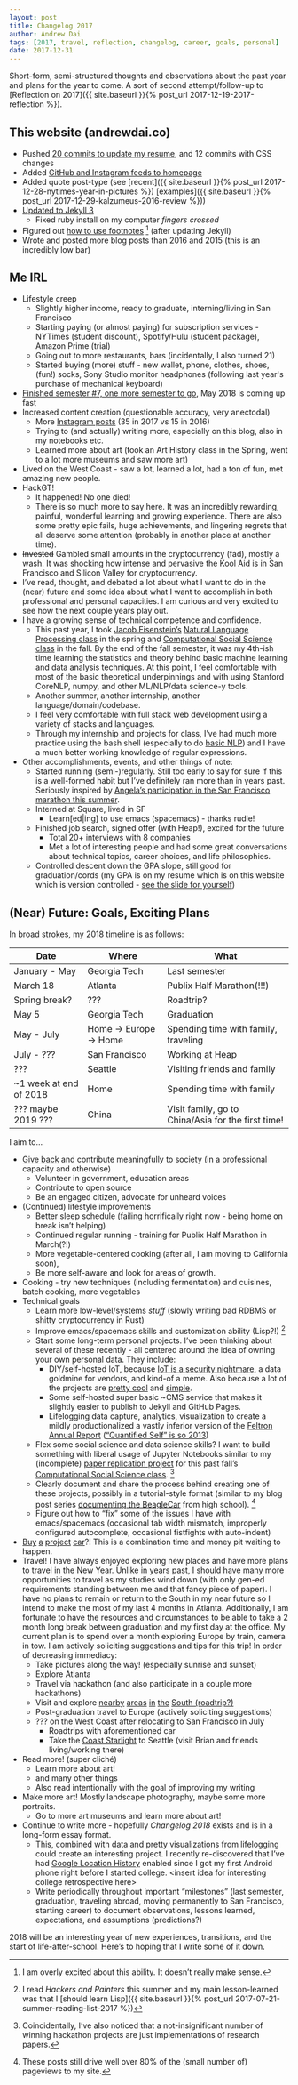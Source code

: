 ```yaml
---
layout: post
title: Changelog 2017
author: Andrew Dai
tags: [2017, travel, reflection, changelog, career, goals, personal]
date: 2017-12-31
---
```


Short-form, semi-structured thoughts and observations about the past year
and plans for the year to come.
A sort of second attempt/follow-up to [Reflection on 2017]({{ site.baseurl }}{% post_url 2017-12-19-2017-reflection %}).

## This website (andrewdai.co)

- Pushed [20 commits to update my resume](https://github.com/bunsenmcdubbs/bunsenmcdubbs.github.io/commits/master/resume), and 12 commits with CSS changes
- Added [GitHub and Instagram feeds to homepage](https://github.com/bunsenmcdubbs/bunsenmcdubbs.github.io/issues/5)
- Added quote post-type (see [recent]({{ site.baseurl }}{% post_url 2017-12-28-nytimes-year-in-pictures %}) [examples]({{ site.baseurl }}{% post_url 2017-12-29-kalzumeus-2016-review %}))
- [Updated to Jekyll 3](https://github.com/bunsenmcdubbs/bunsenmcdubbs.github.io/commit/928c108ea9be7407538328df5849eab46386931b)
  - Fixed ruby install on my computer *fingers crossed*
- Figured out [how to use footnotes](https://github.com/bunsenmcdubbs/bunsenmcdubbs.github.io/commit/1a23efdbae5c22463481236483da478f703f3be2) [^1] (after updating Jekyll)
- Wrote and posted more blog posts than 2016 and 2015 (this is an incredibly low bar)

## Me IRL

- Lifestyle creep
  - Slightly higher income, ready to graduate, interning/living in San Francisco
  - Starting paying (or almost paying) for subscription services -
  NYTimes (student discount),
  Spotify/Hulu (student package),
  Amazon Prime (trial)
  - Going out to more restaurants, bars (incidentally, I also turned 21)
  - Started buying (more) stuff -
  new wallet, phone, clothes, shoes, (fun!) socks,
  Sony Studio monitor headphones
  (following last year's purchase of mechanical keyboard)
- [Finished semester #7, one more semester to go](https://www.instagram.com/p/BcsjI8SHTDI/?taken-by=bunsenmcdubbs),
May 2018 is coming up fast
- Increased content creation (questionable accuracy, very anectodal)
  - More [Instagram posts](https://instagram.com/bunsenmcdubbs) (35 in 2017 vs 15 in 2016)
  - Trying to (and actually) writing more, especially on this blog, also in my
  notebooks etc.
  - Learned more about art (took an Art History class in the Spring,
  went to a lot more museums and saw more art)
- Lived on the West Coast - saw a lot, learned a lot, had a ton of fun, met
amazing new people.
- HackGT!
  - It happened! No one died!
  - There is so much more to say here. It was an incredibly rewarding, painful,
  wonderful learning and growing experience. There are also some pretty epic
  fails, huge achievements, and lingering regrets that all deserve some
  attention (probably in another place at another time).
- ~~Invested~~ Gambled small amounts in the cryptocurrency (fad), mostly a wash.
It was shocking how intense and pervasive the Kool Aid is in San Francisco and
Silicon Valley for cryptocurrency.
- I&rsquo;ve read, thought, and debated a lot about what I want to do in the
(near) future and some idea about what I want to accomplish in both
professional and personal capacities. I am curious and very excited to see how
the next couple years play out.
- I have a growing sense of technical competence and confidence.
  - This past year, I took [Jacob Eisenstein&rsquo;s](https://www.cc.gatech.edu/~jeisenst/)
  [Natural Language Processing class](https://github.com/jacobeisenstein/gt-nlp-class)
  in the spring and
  [Computational Social Science class](https://github.com/jacobeisenstein/gt-css-class)
  in the fall.
  By the end of the fall semester, it was my 4th-ish time learning the
  statistics and theory behind basic machine learning and data analysis
  techniques.
  At this point, I feel comfortable with most of the basic theoretical
  underpinnings and with using Stanford CoreNLP, numpy, and other ML/NLP/data
  science-y tools.
  - Another summer, another internship, another language/domain/codebase.
  - I feel very comfortable with full stack web development using a variety
  of stacks and languages.
  - Through my internship and projects for class, I&rsquo;ve had much more
  practice using the bash shell (especially to do [basic NLP](https://www.seas.upenn.edu/~johnhew/bash-for-nlp-tutorial-basic.html)) and I have
  a much better working knowledge of regular expressions.
- Other accomplishments, events, and other things of note:
  - Started running (semi-)regularly. Still too early to say for sure if this is
  a well-formed habit but I&rsquo;ve definitely ran more than in years past.
  Seriously inspired by
  [Angela&rsquo;s participation in the San Francisco marathon this summer](https://www.instagram.com/p/BW711VYjA34/?taken-by=bunsenmcdubbs).
  - Interned at Square, lived in SF
    - Learn[ed\|ing] to use emacs (spacemacs) - thanks rudle!
  - Finished job search, signed offer (with Heap!), excited for the future
    - Total 20+ interviews with 8 companies
    - Met a lot of interesting people and had some great conversations about
    technical topics, career choices, and life philosophies.
  - Controlled descent down the GPA slope, still good for graduation/cords
  (my GPA is on my resume which is on this website which is version controlled -
  [see the slide for yourself](https://github.com/bunsenmcdubbs/bunsenmcdubbs.github.io/commits/master/resume/index.html))

## (Near) Future: Goals, Exciting Plans

In broad strokes, my 2018 timeline is as follows:

| Date                   | Where                  | What                                               |
|------------------------|------------------------|----------------------------------------------------|
| January - May          | Georgia Tech           | Last semester                                      |
| March 18               | Atlanta                | Publix Half Marathon(!!!)                          |
| Spring break?          | ???                    | Roadtrip?                                          |
| May 5                  | Georgia Tech           | Graduation                                         |
| May - July             | Home -> Europe -> Home | Spending time with family, traveling               |
| July - ???             | San Francisco          | Working at Heap                                    |
| ???                    | Seattle                | Visiting friends and family                        |
| ~1 week at end of 2018 | Home                   | Spending time with family                          |
| ??? maybe 2019 ???     | China                  | Visit family, go to China/Asia for the first time! |

I aim to&hellip;
- [Give back](https://80000hours.org/) and contribute meaningfully to society (in a professional
capacity and otherwise)
  - Volunteer in government, education areas
  - Contribute to open source
  - Be an engaged citizen, advocate for unheard voices
- (Continued) lifestyle improvements
  - Better sleep schedule (failing horrifically right now - being home on break
  isn&rsquo;t helping)
  - Continued regular running - training for Publix Half Marathon in March(?!)
  - More vegetable-centered cooking (after all, I am moving to California soon),
  - Be more self-aware and look for areas of growth.
- Cooking - try new techniques (including fermentation) and cuisines, batch cooking,
more vegetables
- Technical goals
  - Learn more low-level/systems _stuff_ (slowly writing bad RDBMS or shitty
  cryptocurrency in Rust)
  - Improve emacs/spacemacs skills and customization ability (Lisp?!) [^2]
  - Start some long-term personal projects. I&rsquo;ve been thinking about
  several of these recently - all centered around the idea of owning your own
  personal data. They include:
    - DIY/self-hosted IoT, because
    [IoT is a security nightmare](https://www.google.com/search?q=iot+security+breach),
    a data goldmine for vendors, and kind-of a meme. Also because a lot of the
    projects are
    [pretty cool](http://www.instructables.com/id/Uber-Home-Automation-w-Arduino-Pi/)
    and [simple](http://www.instructables.com/id/How-to-Make-a-Magic-Mirror/).
    - Some self-hosted super basic ~CMS service that makes it slightly easier
    to publish to Jekyll and GitHub Pages.
    - Lifelogging data capture, analytics, visualization to create a
    mildly productionalized a vastly inferior version of the
    [Feltron Annual Report](simi)
    ([&ldquo;Quantified Self&rdquo; is so 2013](https://trends.google.com/trends/explore?date=all&q=quantified%20self,life%20logging,life%20log))
  - Flex some social science and data science skills? I want to build something
  with liberal usage of Jupyter Notebooks similar to my (incomplete)
  [paper replication project](https://github.com/bunsenmcdubbs/cs8803-replication-project)
  for this past fall&rsquo;s
  [Computational Social Science class](https://github.com/jacobeisenstein/gt-css-class). [^3]
  - Clearly document and share the process behind creating one of these projects,
  possibly in a tutorial-style format (similar to my blog post series
  [documenting the BeagleCar](http://localhost:4000/projects/#beaglecar) from high school). [^4]
  - Figure out how to &ldquo;fix&rdquo; some of the issues I have with
  emacs/spacemacs (occasional tab width mismatch, improperly configured
  autocomplete, occasional fistfights with auto-indent)
- [Buy](https://sfbay.craigslist.org/search/cta?query=bmw+e36+m3&sort=rel)
[a](https://sfbay.craigslist.org/search/cta?query=mustang&sort=rel)
[project](https://memegenerator.net/img/instances/250x250/74689026/when-you-own-a-project-car-and-its-a-daily-driver.jpg)
[car](https://sfbay.craigslist.org/search/cta?query=miata&sort=rel)?!
This is a combination time and money pit waiting to happen.
- Travel! I have always enjoyed exploring new places and have more plans to
travel in the New Year. Unlike in years past, I should have many
more opportunities to travel as my studies wind down
(with only gen-ed requirements standing between me and that fancy piece of paper).
I have no plans to remain or return to the South in my near future so I intend
to make the most of my last 4 months in Atlanta.
Additionally, I am fortunate to have the resources and circumstances to
be able to take a 2 month long break between graduation and my first day at the
office. My current plan is to spend over a month exploring Europe by train,
camera in tow. I am actively soliciting suggestions and tips for this trip!
In order of decreasing immediacy:
  - Take pictures along the way! (especially sunrise and sunset)
  - Explore Atlanta
  - Travel via hackathon (and also participate in a couple more hackathons)
  - Visit and explore
  [nearby](https://www.nytimes.com/2014/09/07/travel/things-to-do-in-36-hours-in-nashville.html)
  [areas](https://www.nytimes.com/2012/02/19/travel/36-hours-new-orleans.html)
  [in](https://www.nytimes.com/interactive/2016/02/11/travel/what-to-do-in-36-hours-in-houston.html)
  [the](https://www.nytimes.com/interactive/2016/03/04/travel/what-to-do-in-36-hours-in-austin-texas.html)
  [South (roadtrip?)](https://www.google.com/maps/dir/Atlanta,+GA/New+Orleans,+LA/Houston,+Texas/Austin,+TX/@31.4214195,-100.0946752,5z/data=!3m1!4b1!4m26!4m25!1m5!1m1!1s0x88f5045d6993098d:0x66fede2f990b630b!2m2!1d-84.3879824!2d33.7489954!1m5!1m1!1s0x8620a454b2118265:0xdb065be85e22d3b4!2m2!1d-90.0715323!2d29.9510658!1m5!1m1!1s0x8640b8b4488d8501:0xca0d02def365053b!2m2!1d-95.3698028!2d29.7604267!1m5!1m1!1s0x8644b599a0cc032f:0x5d9b464bd469d57a!2m2!1d-97.7430608!2d30.267153!3e0)
  - Post-graduation travel to Europe (actively soliciting suggestions)
  - ??? on the West Coast after relocating to San Francisco in July
    - Roadtrips with aforementioned car
    - Take the [Coast Starlight](http://blog.amtrak.com/2017/03/this-is-west-coast/) to Seattle (visit Brian and friends
    living/working there)
- Read more! (super clich‌&eacute;)
  - Learn more about art!
  - and many other things
  - Also read intentionally with the goal of improving my writing
- Make more art! Mostly landscape photography, maybe some more portraits.
  - Go to more art museums and learn more about art!
- Continue to write more - hopefully _Changelog 2018_ exists and is in a
long-form essay format.
  - This, combined with data and pretty visualizations from lifelogging could
  create an interesting project. I recently re-discovered that I&rsquo;ve had
  [Google Location History](https://www.google.com/maps/timeline)
  enabled since I got my first Android phone right before I started college.
  \<insert idea for interesting college retrospective here\>
  - Write periodically throughout important &ldquo;milestones&rdquo;
  (last semester, graduation, traveling abroad, moving permanently to
  San Francisco, starting career) to document observations, lessons learned,
  expectations, and assumptions (predictions?)

2018 will be an interesting year of new experiences, transitions, and the start
of life-after-school.
Here&rsquo;s to hoping that I write some of it down.

[^1]: I am overly excited about this ability. It doesn&rsquo;t really make sense.

[^2]:
    I read _Hackers and Painters_ this summer and my main lesson-learned was
    that I [should learn Lisp]({{ site.baseurl }}{% post_url 2017-07-21-summer-reading-list-2017 %})

[^3]:
    Coincidentally, I&rsquo;ve also noticed that a not-insignificant number of
    winning hackathon projects are just implementations of research papers.

[^4]:
    These posts still drive well over 80% of the (small number of) pageviews to
    my site.
